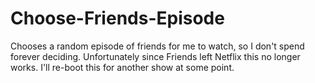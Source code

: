 # Choose-Friends-Episode
Chooses a random episode of friends for me to watch, so I don't spend forever deciding. Unfortunately since Friends left Netflix this no longer works. I'll re-boot this for another show at some point.

[//]: # (Hosted here: https://choose-friends-episode.herokuapp.com)
